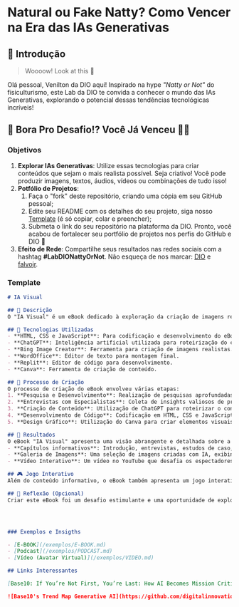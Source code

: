 # Natural ou Fake Natty? Como Vencer na Era das IAs Generativas

## 🚀 Introdução

> Woooow! Look at this 👀

Olá pessoal, Venilton da DIO aqui! Inspirado na hype _"Natty or Not"_ do fisiculturismo, este Lab da DIO te convida a conhecer o mundo das IAs Generativas, explorando o potencial dessas tendências tecnológicas incríveis!

## 🎯 Bora Pro Desafio!? Você Já Venceu 💪🤓

### Objetivos

1. **Explorar IAs Generativas**: Utilize essas tecnologias para criar conteúdos que sejam o mais realista possível. Seja criativo! Você pode produzir imagens, textos, áudios, vídeos ou combinações de tudo isso!
1. **Potfólio de Projetos**:
    1. Faça o "fork" deste repositório, criando uma cópia em seu GitHub pessoal;
    2. Edite seu README com os detalhes do seu projeto, siga nosso [Template](#template) (é só copiar, colar e preencher);
    3. Submeta o link do seu repositório na plataforma da DIO. Pronto, você acabou de fortalecer seu portfólio de projetos nos perfis do GitHub e DIO 🚀
1. **Efeito de Rede**: Compartilhe seus resultados nas redes sociais com a hashtag **#LabDIONattyOrNot**. Não esqueça de nos marcar: [DIO](https://www.linkedin.com/school/dio-makethechange) e [falvojr](https://www.linkedin.com/in/falvojr).

### Template

```markdown
# IA Visual

## 📒 Descrição
O "IA Visual" é um eBook dedicado à exploração da criação de imagens realistas utilizando inteligência artificial. Este projeto abrange desde a introdução às redes neurais generativas até entrevistas com especialistas, estudos de caso, aplicações práticas e desafios éticos. Além disso, inclui uma galeria de imagens e um vídeo interativo que desafia os espectadores a distinguir entre imagens reais e falsas.

## 🤖 Tecnologias Utilizadas
- **HTML, CSS e JavaScript**: Para codificação e desenvolvimento do eBook.
- **ChatGPT**: Inteligência artificial utilizada para roteirização do conteúdo.
- **Bing Image Creator**: Ferramenta para criação de imagens realistas.
- **WordOffice**: Editor de texto para montagem final.
- **Replit**: Editor de código para desenvolvimento.
- **Canva**: Ferramenta de criação de conteúdo.

## 🧐 Processo de Criação
O processo de criação do eBook envolveu várias etapas:
1. **Pesquisa e Desenvolvimento**: Realização de pesquisas aprofundadas sobre redes neurais generativas e suas aplicações.
2. **Entrevistas com Especialistas**: Coleta de insights valiosos de profissionais renomados na área de IA.
3. **Criação de Conteúdo**: Utilização de ChatGPT para roteirizar o conteúdo de forma coesa e informativa.
4. **Desenvolvimento de Código**: Codificação em HTML, CSS e JavaScript para criar uma interface interativa e visualmente atraente.
5. **Design Gráfico**: Utilização do Canva para criar elementos visuais e melhorar a apresentação do eBook.

## 🚀 Resultados
O eBook "IA Visual" apresenta uma visão abrangente e detalhada sobre a criação de imagens realistas com IA, incluindo:
- **Capítulos informativos**: Introdução, entrevistas, estudos de caso, aplicações práticas e desafios éticos.
- **Galeria de Imagens**: Uma seleção de imagens criadas com IA, exibindo o potencial da tecnologia.
- **Vídeo Interativo**: Um vídeo no YouTube que desafia os espectadores a distinguir entre imagens reais e falsas, proporcionando uma experiência de entretenimento e aprendizado.

## 🎮 Jogo Interativo
Além do conteúdo informativo, o eBook também apresenta um jogo interativo chamado "Mine Game". Neste jogo, os visitantes são desafiados a testar sua perspicácia e habilidade ao distinguir entre imagens reais e falsas. Uma experiência divertida e educativa para os usuários do eBook.

## 💭 Reflexão (Opcional)
Criar este eBook foi um desafio estimulante e uma oportunidade de explorar as fronteiras criativas da IA. A integração de diferentes tecnologias e ferramentas mostrou-se crucial para o desenvolvimento de um projeto tão abrangente. Este trabalho não só amplia o conhecimento sobre IA, mas também destaca a importância de abordagens éticas e responsáveis na criação de conteúdo digital.




### Exemplos e Insigths

- [E-BOOK](/exemplos/E-BOOK.md)
- [Podcast](/exemplos/PODCAST.md)
- [Vídeo (Avatar Virtual)](/exemplos/VIDEO.md)

## Links Interessantes

[Base10: If You’re Not First, You’re Last: How AI Becomes Mission Critical](https://base10.vc/post/generative-ai-mission-critical/)

![Base10's Trend Map Generative AI](https://github.com/digitalinnovationone/lab-natty-or-not/assets/730492/f4df26e8-f8f7-4419-8252-c69d73ea930c)
